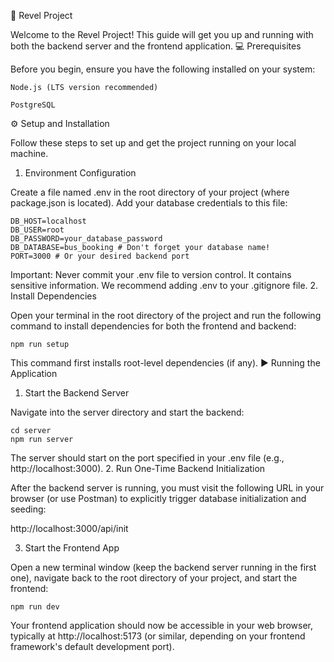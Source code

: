 🚀 Revel Project

Welcome to the Revel Project! This guide will get you up and running with both the backend server and the frontend application.
💻 Prerequisites

Before you begin, ensure you have the following installed on your system:

    Node.js (LTS version recommended)

    PostgreSQL

⚙️ Setup and Installation

Follow these steps to set up and get the project running on your local machine.
1. Environment Configuration

Create a file named .env in the root directory of your project (where package.json is located). Add your database credentials to this file:

    DB_HOST=localhost
    DB_USER=root
    DB_PASSWORD=your_database_password
    DB_DATABASE=bus_booking # Don't forget your database name!
    PORT=3000 # Or your desired backend port

Important: Never commit your .env file to version control. It contains sensitive information. We recommend adding .env to your .gitignore file.
2. Install Dependencies

Open your terminal in the root directory of the project and run the following command to install dependencies for both the frontend and backend:

    npm run setup

This command first installs root-level dependencies (if any).
▶️ Running the Application
1. Start the Backend Server

Navigate into the server directory and start the backend:

    cd server
    npm run server

The server should start on the port specified in your .env file (e.g., http://localhost:3000).
2. Run One-Time Backend Initialization

After the backend server is running, you must visit the following URL in your browser (or use Postman) to explicitly trigger database initialization and seeding:

   http://localhost:3000/api/init

3. Start the Frontend App

Open a new terminal window (keep the backend server running in the first one), navigate back to the root directory of your project, and start the frontend:

    npm run dev

Your frontend application should now be accessible in your web browser, typically at http://localhost:5173 (or similar, depending on your frontend framework's default development port).